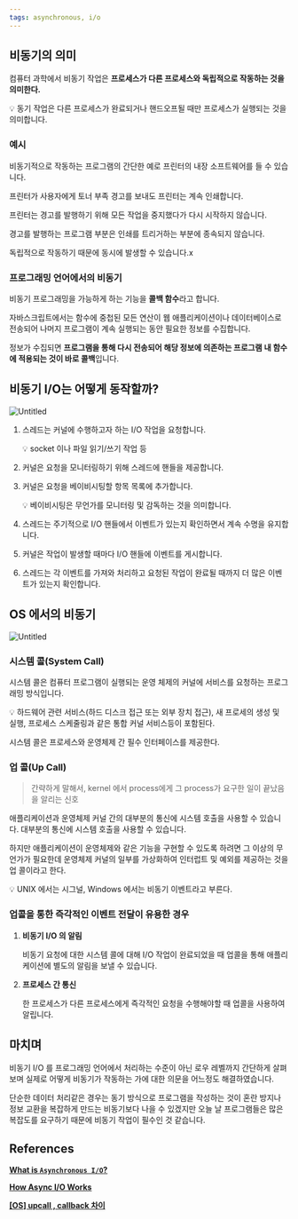 ```yaml
---
tags: asynchronous, i/o
---
```

## 비동기의 의미

컴퓨터 과학에서 비동기 작업은 **프로세스가 다른 프로세스와 독립적으로 작동하는 것을 의미한다.**

<aside>
💡  동기 작업은 다른 프로세스가 완료되거나 핸드오프될 때만 프로세스가 실행되는 것을 의미합니다.

</aside>

### 예시

비동기적으로 작동하는 프로그램의 간단한 예로 프린터의 내장 소프트웨어를 들 수 있습니다.

프린터가 사용자에게 토너 부족 경고를 보내도 프린터는 계속 인쇄합니다. 

프린터는 경고를 발행하기 위해 모든 작업을 중지했다가 다시 시작하지 않습니다.

경고를 발행하는 프로그램 부분은 인쇄를 트리거하는 부분에 종속되지 않습니다. 

독립적으로 작동하기 때문에 동시에 발생할 수 있습니다.x 

### 프로그래밍 언어에서의 비동기

비동기 프로그래밍을 가능하게 하는 기능을 **콜백 함수**라고 합니다.

자바스크립트에서는 함수에 중첩된 모든 연산이 웹 애플리케이션이나 데이터베이스로 전송되어 나머지 프로그램이 계속 실행되는 동안 필요한 정보를 수집합니다. 

정보가 수집되면 **프로그램을 통해 다시 전송되어 해당 정보에 의존하는 프로그램 내 함수에 적용되는 것이 바로 콜백**입니다.

## 비동기 I/O는 어떻게 동작할까?

![Untitled](Untitled%2080.png)

1. 스레드는 커널에 수행하고자 하는 I/O 작업을 요청합니다.
    
    <aside>
    💡 socket 이나 파일 읽기/쓰기 작업 등
    
    </aside>
    
2. 커널은 요청을 모니터링하기 위해 스레드에 핸들을 제공합니다.
3. 커널은 요청을 베이비시팅할 항목 목록에 추가합니다.
    
    <aside>
    💡 베이비시팅은 무언가를 모니터링 및 감독하는 것을 의미합니다.
    
    </aside>
    
4. 스레드는 주기적으로 I/O 핸들에서 이벤트가 있는지 확인하면서 계속 수명을 유지합니다.
5. 커널은 작업이 발생할 때마다 I/O 핸들에 이벤트를 게시합니다.
6. 스레드는 각 이벤트를 가져와 처리하고 요청된 작업이 완료될 때까지 더 많은 이벤트가 있는지 확인합니다.

## OS 에서의 비동기

![Untitled](Untitled%2081.png)

### 시스템 콜(System Call)

시스템 콜은 컴퓨터 프로그램이 실행되는 운영 체제의 커널에 서비스를 요청하는 프로그래밍 방식입니다.

<aside>
💡 하드웨어 관련 서비스(하드 디스크 접근 또는 외부 장치 접근), 새 프로세의 생성 및 실행, 프로세스 스케줄링과 같은 통합 커널 서비스등이 포함된다.

</aside>

시스템 콜은 프로세스와 운영체제 간 필수 인터페이스를 제공한다.

### 업 콜(Up Call)

> 간략하게 말해서, kernel 에서 process에게 그 process가 요구한 일이 끝났음을 알리는 신호
> 

애플리케이션과 운영체제 커널 간의 대부분의 통신에 시스템 호출을 사용할 수 있습니다.
대부분의 통신에 시스템 호출을 사용할 수 있습니다. 

하지만 애플리케이션이 운영체제와 같은 기능을 구현할 수 있도록 하려면 그 이상의 무언가가 필요한데 운영체제 커널의 일부를 가상화하여 인터럽트 및 예외를 제공하는 것을 업 콜이라고 한다.

<aside>
💡 UNIX 에서는 시그널, Windows 에서는 비동기 이벤트라고 부른다.

</aside>

### 업콜을 통한 즉각적인 이벤트 전달이 유용한 경우

1. ****************비동기 I/O 의 알림****************
    
    비동기 요청에 대한 시스템 콜에 대해 I/O 작업이 완료되었을 때 업콜을 통해 애플리케이션에 별도의 알림을 보낼 수 있습니다.
    
2. **프로세스 간 통신**
    
    한 프로세스가 다른 프로세스에게 즉각적인 요청을 수행해야할 때 업콜을 사용하여 알립니다.
    

## 마치며

비동기 I/O 를 프로그래밍 언어에서 처리하는 수준이 아닌 로우 레벨까지 간단하게 살펴보며 실제로 어떻게 비동기가 작동하는 가에 대한 의문을 어느정도 해결하였습니다.

단순한 데이터 처리같은 경우는 동기 방식으로 프로그램을 작성하는 것이 혼란 방지나 정보 교환을 복잡하게 만드는 비동기보다 나을 수 있겠지만 오늘 날 프로그램들은 많은 복잡도를 요구하기 때문에 비동기 작업이 필수인 것 같습니다.

## References

****[What is `Asynchronous I/O`?](https://medium.com/nerd-for-tech/what-is-asynchronous-i-o-b37994359471)****

****[How Async I/O Works](https://blog.kgriffs.com/2012/09/18/demystifying-async-io.html#id-1.ftn)****

****[[OS] upcall , callback 차이](https://junp.tistory.com/289)****
